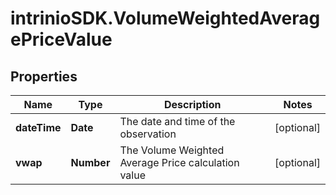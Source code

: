 # intrinioSDK.VolumeWeightedAveragePriceValue

## Properties
Name | Type | Description | Notes
------------ | ------------- | ------------- | -------------
**dateTime** | **Date** | The date and time of the observation | [optional] 
**vwap** | **Number** | The Volume Weighted Average Price calculation value | [optional] 


